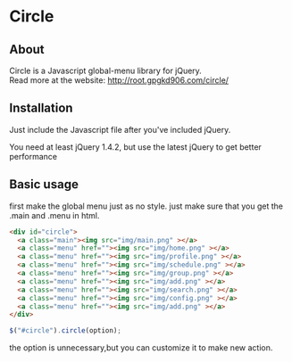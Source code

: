 # Circle

## About ##

Circle is a Javascript global-menu library for jQuery.  
Read more at the website: <http://root.gpgkd906.com/circle/>

## Installation ##

Just include the Javascript file after you've included jQuery.

You need at least jQuery 1.4.2, but use the latest jQuery to get better performance

## Basic usage ##

first make the global menu just as no style.
just make sure that you get the .main and .menu in html.
```html
<div id="circle">
  <a class="main"><img src="img/main.png" ></a>
  <a class="menu" href=""><img src="img/home.png" ></a>
  <a class="menu" href=""><img src="img/profile.png" ></a>
  <a class="menu" href=""><img src="img/schedule.png" ></a>
  <a class="menu" href=""><img src="img/group.png" ></a>
  <a class="menu" href=""><img src="img/add.png" ></a>
  <a class="menu" href=""><img src="img/search.png" ></a>
  <a class="menu" href=""><img src="img/config.png" ></a>
  <a class="menu" href=""><img src="img/add.png" ></a>
</div>
```

```js
$("#circle").circle(option);
```
the option is unnecessary,but you can customize it to make new action.
